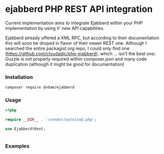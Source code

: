 # ejabberd PHP REST API integration

Current implementation aims to integrate Ejabberd within your PHP implementation by using it' new API capabilities.  

Ejabberd already offered a XML RPC, but according to their documentation this will soon be droped in flavor of their newer REST one. Although I searched the entire packagist.org repo, I could only find one (https://github.com/cloudadic/php-ejabberd), which ... isn't the best one: Guzzle is not properly required within composer.json and many code duplication (although it might be good for documentation)  
  
### Installation
```bash
composer require dndam/ejabberd
```

### Usage
```php
<?php
  
require __DIR__ . '/vendor/autoload.php';
  
use Ejabberd\Rest;



```

### Examples
```php

```  

